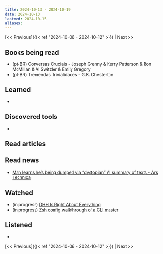 ```yaml
---
title: 2024-10-13 - 2024-10-19
date: 2024-10-13
lastmod: 2024-10-15
aliases:
---
```


[<< Previous]({{< ref "2024-10-06 - 2024-10-12" >}}) | Next >>

## Books being read
- (pt-BR) Conversas Cruciais - Joseph Grenny & Kerry Patterson & Ron McMillan &
  Al Switzler & Emily Gregory
- (pt-BR) Tremendas Trivialidades - G.K. Chesterton

## Learned
-

## Discovered tools
-

## Read articles

## Read news
- [Man learns he’s being dumped via “dystopian” AI summary of texts &#x2d; Ars Technica](https://arstechnica.com/ai/2024/10/man-learns-hes-being-dumped-via-dystopian-ai-summary-of-texts)

## Watched
- (in progress) [DHH Is Right About Everything](https://www.youtube.com/watch?v=mTa2d3OLXhg)
- (in progress) [Zsh config walkthrough of a CLI master](https://www.youtube.com/watch?v=3rCljrDfZ3Y)

## Listened
-

[<< Previous]({{< ref "2024-10-06 - 2024-10-12" >}}) | Next >>
